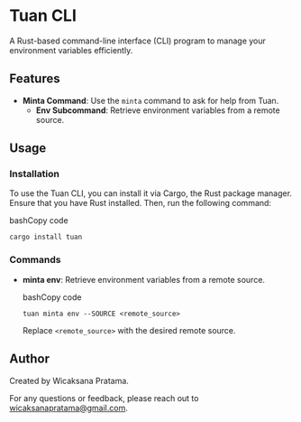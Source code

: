 
# Tuan CLI

A Rust-based command-line interface (CLI) program to manage your environment variables efficiently.

## Features

-   **Minta Command**: Use the `minta` command to ask for help from Tuan.
    -   **Env Subcommand**: Retrieve environment variables from a remote source.

## Usage

### Installation

To use the Tuan CLI, you can install it via Cargo, the Rust package manager. Ensure that you have Rust installed. Then, run the following command:

bashCopy code

`cargo install tuan`

### Commands

-   **minta env**: Retrieve environment variables from a remote source.

    bashCopy code

    `tuan minta env --SOURCE <remote_source>`

    Replace `<remote_source>` with the desired remote source.


## Author

Created by Wicaksana Pratama.

For any questions or feedback, please reach out to [wicaksanapratama@gmail.com](mailto:wicaksanapratama@gmail.com).
